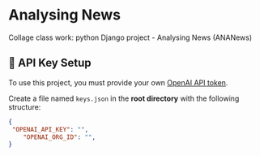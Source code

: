 # Analysing News
Collage class work: python Django project - Analysing News (ANANews)

## 🔑 API Key Setup

To use this project, you must provide your own [OpenAI API token](https://platform.openai.com/account/api-keys).

Create a file named `keys.json` in the **root directory** with the following structure:

```json
{
 "OPENAI_API_KEY": "",
	"OPENAI_ORG_ID": "",
}
